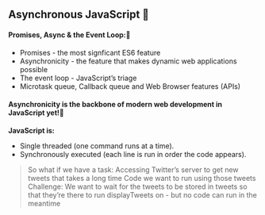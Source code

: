 ## Asynchronous JavaScript 🎯

#### Promises, Async & the Event Loop::blossom:
- Promises - the most signficant ES6 feature
- Asynchronicity - the feature that makes dynamic web applications possible
- The event loop - JavaScript’s triage
- Microtask queue, Callback queue and Web Browser features (APIs)<br/>

#### Asynchronicity is the backbone of modern web development in JavaScript yet!:blossom:
**JavaScript is:**
- Single threaded (one command runs at a time).
- Synchronously executed (each line is run in order the code appears).<br/>
> So what if we have a task:
> Accessing Twitter’s server to get new tweets that takes a long time
> Code we want to run using those tweets
> Challenge: We want to wait for the tweets to be stored in tweets so that they’re there to run displayTweets on - but no code can run in the meantime

